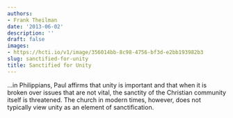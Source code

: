```yaml
---
authors:
- Frank Theilman
date: '2013-06-02'
description: ''
draft: false
images:
- https://hcti.io/v1/image/356014bb-8c98-4756-bf3d-e2bb193982b3
slug: sanctified-for-unity
title: Sanctified for Unity
---
```


...in Philippians, Paul affirms that unity is important and that when it is broken over issues that are not vital, the sanctity of the Christian community itself is threatened. The church in modern times, however, does not typically view unity as an element of sanctification.